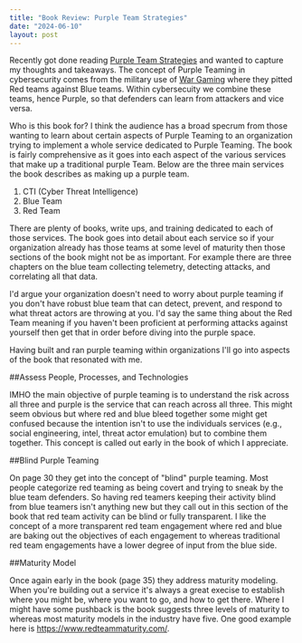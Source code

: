 ```yaml
---
title: "Book Review: Purple Team Strategies"
date: "2024-06-10"
layout: post
---
```


Recently got done reading [Purple Team Strategies](https://www.packtpub.com/product/purple-team-strategies/9781801074292) and wanted to capture my thoughts and takeaways.  The concept of Purple Teaming in cybersecurity comes from the military use of [War Gaming](https://en.wikipedia.org/wiki/Sigma_I-67_and_II-67_war_games) where they pitted Red teams against Blue teams.  Within cybersecuity we combine these teams, hence Purple, so that defenders can learn from attackers and vice versa.


Who is this book for?  I think the audience has a broad specrum from those wanting to learn about certain aspects of Purple Teaming to an organization trying to implement a whole service dedicated to Purple Teaming.  The book is fairly comprehensive as it goes into each aspect of the various services that make up a traditional purple Team.  Below are the three main services the book describes as making up a purple team.

1. CTI (Cyber Threat Intelligence)
2. Blue Team
3. Red Team

There are plenty of books, write ups, and training dedicated to each of those services.  The book goes into detail about each service so if your organization already has those teams at some level of maturity then those sections of the book might not be as important.  For example there are three chapters on the blue team collecting telemetry, detecting attacks, and correlating all that data.

I'd argue your organization doesn't need to worry about purple teaming if you don't have robust blue team that can detect, prevent, and respond to what threat actors are throwing at you.  I'd say the same thing about the Red Team meaning if you haven't been proficient at performing attacks against yourself then get that in order before diving into the purple space.

Having built and ran purple teaming within organizations I'll go into aspects of the book that resonated with me.

##Assess People, Processes, and Technologies

IMHO the main objective of purple teaming is to understand the risk across all three and purple is the service that can reach across all three.  This might seem obvious but where red and blue bleed together some might get confused because the intention isn't to use the individuals services (e.g., social engineering, intel, threat actor emulation) but to combine them together.  This concept is called out early in the book of which I appreciate.

##Blind Purple Teaming

On page 30 they get into the concept of "blind" purple teaming.  Most people categorize red teaming as being covert and trying to sneak by the blue team defenders.  So having red teamers keeping their activity blind from blue teamers isn't anything new but they call out in this section of the book that red team activity can be blind or fully transparent.  I like the concept of a more transparent red team engagement where red and blue are baking out the objectives of each engagement to whereas traditional red team engagements have a lower degree of input from the blue side.

##Maturity Model

Once again early in the book (page 35) they address maturity modeling.  When you're building out a service it's always a great execise to establish where you might be, where you want to go, and how to get there.  Where I might have some pushback is the book suggests three levels of maturity to whereas most maturity models in the industry have five.  One good example here is https://www.redteammaturity.com/.
